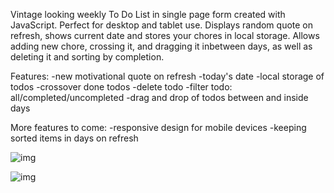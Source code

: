 Vintage looking weekly To Do List in single page form created with JavaScript. Perfect for desktop and tablet use. Displays random quote on refresh, shows current date and stores your chores in local storage. Allows adding new chore, crossing it, and dragging it inbetween days, as well as deleting it and sorting by completion.


Features:
-new motivational quote on refresh
-today's date
-local storage of todos
-crossover done todos
-delete todo
-filter todo: all/completed/uncompleted
-drag and drop of todos between and inside days

More features to come:
-responsive design for mobile devices
-keeping sorted items in days on refresh

![img](src/images/photo1.png)

![img](src/images/photo2.png)
